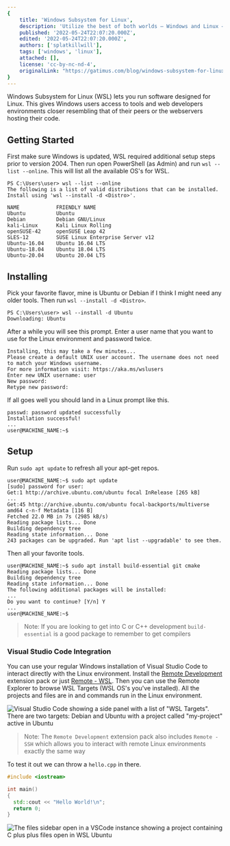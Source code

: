 ```yaml
---
{
    title: 'Windows Subsystem for Linux',
    description: 'Utilize the best of both worlds — Windows and Linux — without having to dual boot. Windows Subset for Linux (WSL) lets you run software designed for Linux in Windows.',
    published: '2022-05-24T22:07:20.000Z',
    edited: '2022-05-24T22:07:20.000Z',
    authors: ['splatkillwill'],
    tags: ['windows', 'linux'],
    attached: [],
    license: 'cc-by-nc-nd-4',
    originalLink: "https://gatimus.com/blog/windows-subsystem-for-linux"
}
---
```


Windows Subsystem for Linux (WSL) lets you run software designed for Linux. This gives Windows users access to tools and web developers environments closer resembling that of their peers or the webservers hosting their code.

## Getting Started

First make sure Windows is updated, WSL required additional setup steps prior to version 2004. Then run open PowerShell (as Admin) and run `wsl --list --online`. This will list all the available OS's for WSL.

```shell
PS C:\Users\user> wsl --list --online
The following is a list of valid distributions that can be installed.
Install using 'wsl --install -d <Distro>'.

NAME            FRIENDLY NAME
Ubuntu          Ubuntu
Debian          Debian GNU/Linux
kali-Linux      Kali Linux Rolling
openSUSE-42     openSUSE Leap 42
SLES-12         SUSE Linux Enterprise Server v12
Ubuntu-16.04    Ubuntu 16.04 LTS
Ubuntu-18.04    Ubuntu 18.04 LTS
Ubuntu-20.04    Ubuntu 20.04 LTS
```

## Installing

Pick your favorite flavor, mine is Ubuntu or Debian if I think I might need any older tools. Then run `wsl --install -d <Distro>`.

```shell
PS C:\Users\user> wsl --install -d Ubuntu
Downloading: Ubuntu
```

After a while you will see this prompt. Enter a user name that you want to use for the Linux environment and password twice.

```
Installing, this may take a few minutes...
Please create a default UNIX user account. The username does not need to match your Windows username.
For more information visit: https://aka.ms/wslusers
Enter new UNIX username: user
New password:
Retype new password:
```

If all goes well you should land in a Linux prompt like this.

```
passwd: password updated successfully
Installation successful!
...
user@MACHINE_NAME:~$
```

## Setup

Run `sudo apt update` to refresh all your apt-get repos.

```shell
user@MACHINE_NAME:~$ sudo apt update
[sudo] password for user:
Get:1 http://archive.ubuntu.com/ubuntu focal InRelease [265 kB]
...
Get:45 http://archive.ubuntu.com/ubuntu focal-backports/multiverse amd64 c-n-f Metadata [116 B]
Fetched 22.0 MB in 7s (2985 kB/s)
Reading package lists... Done
Building dependency tree
Reading state information... Done
243 packages can be upgraded. Run 'apt list --upgradable' to see them.
```

Then all your favorite tools.

```shell
user@MACHINE_NAME:~$ sudo apt install build-essential git cmake
Reading package lists... Done
Building dependency tree
Reading state information... Done
The following additional packages will be installed:
...
Do you want to continue? [Y/n] Y
...
user@MACHINE_NAME:~$
```

> Note: If you are looking to get into C or C++ development `build-essential` is a good package to remember to get compilers

### Visual Studio Code Integration

You can use your regular Windows installation of Visual Studio Code to interact directly with the Linux environment. Install the [Remote Development](https://marketplace.visualstudio.com/items?itemName=ms-vscode-remote.vscode-remote-extensionpack) extension pack or just [Remote - WSL](https://marketplace.visualstudio.com/items?itemName=ms-vscode-remote.remote-wsl). Then you can use the Remote Explorer to browse WSL Targets (WSL OS's you've installed). All the projects and files are in and commands run in the Linux environment.

![Visual Studio Code showing a side panel with a list of "WSL Targets". There are two targets: Debian and Ubuntu with a project called "my-project" active in Ubuntu](./Screenshot_2021-10-17_171944.jpg)

> Note: The `Remote Development` extension pack also includes `Remote - SSH` which allows you to interact with remote Linux environments exactly the same way

To test it out we can throw a `hello.cpp` in there.

```cpp
#include <iostream>

int main()
{
  std::cout << "Hello World!\n";
  return 0;
}
```

![The files sidebar open in a VSCode instance showing a project containing C plus plus files open in WSL Ubuntu](./Screenshot_2021-10-21_205232.jpg)

<!-- Does this need a conclusion paragraph (I suck at those) -->
